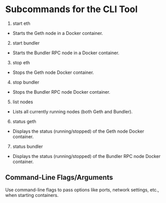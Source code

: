 # Subcommands for the CLI Tool

1. start eth
- Starts the Geth node in a Docker container.

2. start bundler
- Starts the Bundler RPC node in a Docker container.

3. stop eth
- Stops the Geth node Docker container.

4. stop bundler
- Stops the Bundler RPC node Docker container.

5. list nodes
- Lists all currently running nodes (both Geth and Bundler).

6. status geth
- Displays the status (running/stopped) of the Geth node Docker container.

7. status bundler
- Displays the status (running/stopped) of the Bundler RPC node Docker container.

## Command-Line Flags/Arguments
Use command-line flags to pass options like ports, network settings, etc., when starting containers.